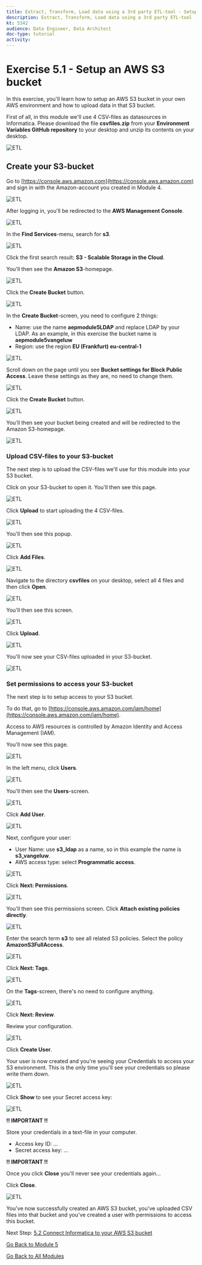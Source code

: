 ```yaml
---
title: Extract, Transform, Load data using a 3rd party ETL-tool - Setup an AWS S3 bucket
description: Extract, Transform, Load data using a 3rd party ETL-tool - Setup an AWS S3 bucket
kt: 5342
audience: Data Engineer, Data Architect
doc-type: tutorial
activity: 
---
```


# Exercise 5.1 - Setup an AWS S3 bucket

In this exercise, you'll learn how to setup an AWS S3 bucket in your own AWS environment and how to upload data in that S3 bucket.

First of all, in this module we'll use 4 CSV-files as datasources in Informatica. Please download the file **csvfiles.zip** from your **Environment Variables GitHub repository** to your desktop and unzip its contents on your desktop.

![ETL](./images/csv.png)

## Create your S3-bucket

Go to [https://console.aws.amazon.com](https://console.aws.amazon.com) and sign in with the Amazon-account you created in Module 4.

![ETL](./images/awshome.png)

After logging in, you'll be redirected to the **AWS Management Console**.

![ETL](./images/awsconsole.png)

In the **Find Services**-menu, search for **s3**.

![ETL](./images/awsconsoles3.png)

Click the first search result: **S3 - Scalable Storage in the Cloud**.

You'll then see the **Amazon S3**-homepage.

![ETL](./images/s3home.png)

Click the **Create Bucket** button.

![ETL](./images/createbucket.png)

In the **Create Bucket**-screen, you need to configure 2 things:
  
- Name: use the name **aepmodule5LDAP** and replace LDAP by your LDAP. As an example, in this exercise the bucket name is **aepmodule5vangeluw**
- Region: use the region **EU (Frankfurt) eu-central-1**

![ETL](./images/bucketname.png)

Scroll down on the page until you see **Bucket settings for Block Public Access**. Leave these settings as they are, no need to change them.

![ETL](./images/bucketsett.png)

Click the **Create Bucket** button.

![ETL](./images/createbucket.png)

You'll then see your bucket being created and will be redirected to the Amazon S3-homepage.

![ETL](./images/S3homeb.png)

### Upload CSV-files to your S3-bucket

The next step is to upload the CSV-files we'll use for this module into your S3 bucket.

Click on your S3-bucket to open it. You'll then see this page.

![ETL](./images/s3up.png)

Click **Upload** to start uploading the 4 CSV-files.

![ETL](./images/upload.png)

You'll then see this popup.

![ETL](./images/upload1.png)

Click **Add Files**.

![ETL](./images/addfiles.png)

Navigate to the directory **csvfiles** on your desktop, select all 4 files and then click **Open**.

![ETL](./images/selectfiles.png)

You'll then see this screen.

![ETL](./images/selectfilesok.png)

Click **Upload**.

![ETL](./images/upload.png)

You'll now see your CSV-files uploaded in your S3-bucket.

![ETL](./images/s3csv.png)

### Set permissions to access your S3-bucket

The next step is to setup access to your S3 bucket.

To do that, go to [https://console.aws.amazon.com/iam/home](https://console.aws.amazon.com/iam/home).

Access to AWS resources is controlled by Amazon Identity and Access Management (IAM).

You'll now see this page.

![ETL](./images/iam.png)

In the left menu, click **Users**.

![ETL](./images/iammenu.png)

You'll then see the **Users**-screen.

![ETL](./images/users.png)

Click **Add User**.

![ETL](./images/adduser.png)

Next, configure your user:

- User Name: use **s3_ldap** as a name, so in this example the name is **s3_vangeluw**.
- AWS access type: select **Programmatic access**.

![ETL](./images/configuser.png)

Click **Next: Permissions**.

![ETL](./images/nextperm.png)

You'll then see this permissions screen. Click **Attach existing policies directly**.

![ETL](./images/perm1.png)

Enter the search term **s3** to see all related S3 policies. Select the policy **AmazonS3FullAccess**.

![ETL](./images/perm2.png)

Click **Next: Tags**.

![ETL](./images/nexttags.png)

On the **Tags**-screen, there's no need to configure anything.

![ETL](./images/perm3.png)

Click **Next: Review**.

Review your configuration.

![ETL](./images/review.png)

Click **Create User**.

Your user is now created and you're seeing your Credentials to access your S3 environment. This is the only time you'll see your credentials so please write them down.

![ETL](./images/cred.png)

Click **Show** to see your Secret access key:

![ETL](./images/cred1.png)

**!! IMPORTANT !!**

Store your credentials in a text-file in your computer.

- Access key ID: ...
- Secret access key: ...

**!! IMPORTANT !!**

Once you click **Close** you'll never see your credentials again...

Click **Close**. 

![ETL](./images/close.png)

You've now successfully created an AWS S3 bucket, you've uploaded CSV files into that bucket and you've created a user with permissions to access this bucket.

Next Step: [5.2 Connect Informatica to your AWS S3 bucket](./ex2.md)

[Go Back to Module 5](./data-ingestion-informatica-etl.md)

[Go Back to All Modules](../../overview.md)
